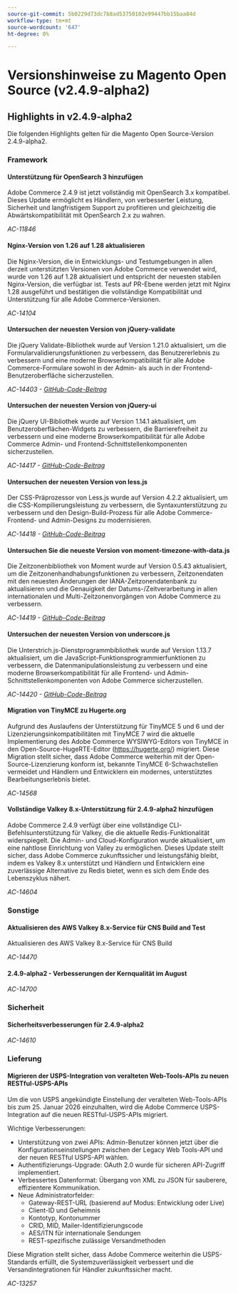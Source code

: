 ```yaml
---
source-git-commit: 5b0229d73dc7b8ad53750102e99447bb15baa84d
workflow-type: tm+mt
source-wordcount: '647'
ht-degree: 0%

---
```

# Versionshinweise zu Magento Open Source (v2.4.9-alpha2)

## Highlights in v2.4.9-alpha2

Die folgenden Highlights gelten für die Magento Open Source-Version 2.4.9-alpha2.

### Framework

#### Unterstützung für OpenSearch 3 hinzufügen

Adobe Commerce 2.4.9 ist jetzt vollständig mit OpenSearch 3.x kompatibel. Dieses Update ermöglicht es Händlern, von verbesserter Leistung, Sicherheit und langfristigem Support zu profitieren und gleichzeitig die Abwärtskompatibilität mit OpenSearch 2.x zu wahren.

_AC-11846_

#### Nginx-Version von 1.26 auf 1.28 aktualisieren

Die Nginx-Version, die in Entwicklungs- und Testumgebungen in allen derzeit unterstützten Versionen von Adobe Commerce verwendet wird, wurde von 1.26 auf 1.28 aktualisiert und entspricht der neuesten stabilen Nginx-Version, die verfügbar ist.
Tests auf PR-Ebene werden jetzt mit Nginx 1.28 ausgeführt und bestätigen die vollständige Kompatibilität und Unterstützung für alle Adobe Commerce-Versionen.

_AC-14104_

#### Untersuchen der neuesten Version von jQuery-validate

Die jQuery Validate-Bibliothek wurde auf Version 1.21.0 aktualisiert, um die Formularvalidierungsfunktionen zu verbessern, das Benutzererlebnis zu verbessern und eine moderne Browserkompatibilität für alle Adobe Commerce-Formulare sowohl in der Admin- als auch in der Frontend-Benutzeroberfläche sicherzustellen.

_AC-14403 - [GitHub-Code-Beitrag](https://github.com/magento/magento2/commit/98b2848a)_

#### Untersuchen der neuesten Version von jQuery-ui

Die jQuery UI-Bibliothek wurde auf Version 1.14.1 aktualisiert, um Benutzeroberflächen-Widgets zu verbessern, die Barrierefreiheit zu verbessern und eine moderne Browserkompatibilität für alle Adobe Commerce Admin- und Frontend-Schnittstellenkomponenten sicherzustellen.

_AC-14417 - [GitHub-Code-Beitrag](https://github.com/magento/magento2/commit/77c589a6)_

#### Untersuchen der neuesten Version von less.js

Der CSS-Präprozessor von Less.js wurde auf Version 4.2.2 aktualisiert, um die CSS-Kompilierungsleistung zu verbessern, die Syntaxunterstützung zu verbessern und den Design-Build-Prozess für alle Adobe Commerce-Frontend- und Admin-Designs zu modernisieren.

_AC-14418 - [GitHub-Code-Beitrag](https://github.com/magento/magento2/commit/98b2848a)_

#### Untersuchen Sie die neueste Version von moment-timezone-with-data.js

Die Zeitzonenbibliothek von Moment wurde auf Version 0.5.43 aktualisiert, um die Zeitzonenhandhabungsfunktionen zu verbessern, Zeitzonendaten mit den neuesten Änderungen der IANA-Zeitzonendatenbank zu aktualisieren und die Genauigkeit der Datums-/Zeitverarbeitung in allen internationalen und Multi-Zeitzonenvorgängen von Adobe Commerce zu verbessern.

_AC-14419 - [GitHub-Code-Beitrag](https://github.com/magento/magento2/commit/98b2848a)_

#### Untersuchen der neuesten Version von underscore.js

Die Unterstrich.js-Dienstprogrammbibliothek wurde auf Version 1.13.7 aktualisiert, um die JavaScript-Funktionsprogrammierfunktionen zu verbessern, die Datenmanipulationsleistung zu verbessern und eine moderne Browserkompatibilität für alle Frontend- und Admin-Schnittstellenkomponenten von Adobe Commerce sicherzustellen.

_AC-14420 - [GitHub-Code-Beitrag](https://github.com/magento/magento2/commit/98b2848a)_

#### Migration von TinyMCE zu Hugerte.org

Aufgrund des Auslaufens der Unterstützung für TinyMCE 5 und 6 und der Lizenzierungsinkompatibilitäten mit TinyMCE 7 wird die aktuelle Implementierung des Adobe Commerce WYSIWYG-Editors von TinyMCE in den Open-Source-HugeRTE-Editor (https://hugerte.org/) migriert.
Diese Migration stellt sicher, dass Adobe Commerce weiterhin mit der Open-Source-Lizenzierung konform ist, bekannte TinyMCE 6-Schwachstellen vermeidet und Händlern und Entwicklern ein modernes, unterstütztes Bearbeitungserlebnis bietet.

_AC-14568_

#### Vollständige Valkey 8.x-Unterstützung für 2.4.9-alpha2 hinzufügen

Adobe Commerce 2.4.9 verfügt über eine vollständige CLI-Befehlsunterstützung für Valkey, die die aktuelle Redis-Funktionalität widerspiegelt. Die Admin- und Cloud-Konfiguration wurde aktualisiert, um eine nahtlose Einrichtung von Valley zu ermöglichen.
Dieses Update stellt sicher, dass Adobe Commerce zukunftssicher und leistungsfähig bleibt, indem es Valkey 8.x unterstützt und Händlern und Entwicklern eine zuverlässige Alternative zu Redis bietet, wenn es sich dem Ende des Lebenszyklus nähert.

_AC-14604_

### Sonstige

#### Aktualisieren des AWS Valkey 8.x-Service für CNS Build and Test

Aktualisieren des AWS Valkey 8.x-Service für CNS Build

_AC-14470_

#### 2.4.9-alpha2 - Verbesserungen der Kernqualität im August

_AC-14700_

### Sicherheit

#### Sicherheitsverbesserungen für 2.4.9-alpha2

_AC-14610_

### Lieferung

#### Migrieren der USPS-Integration von veralteten Web-Tools-APIs zu neuen RESTful-USPS-APIs

Um die von USPS angekündigte Einstellung der veralteten Web-Tools-APIs bis zum 25. Januar 2026 einzuhalten, wird die Adobe Commerce USPS-Integration auf die neuen RESTful-USPS-APIs migriert.

Wichtige Verbesserungen:

* Unterstützung von zwei APIs: Admin-Benutzer können jetzt über die Konfigurationseinstellungen zwischen der Legacy Web Tools-API und der neuen RESTful USPS-API wählen.
* Authentifizierungs-Upgrade: OAuth 2.0 wurde für sicheren API-Zugriff implementiert.
* Verbessertes Datenformat: Übergang von XML zu JSON für sauberere, effizientere Kommunikation.
* Neue Administratorfelder:
   * Gateway-REST-URL (basierend auf Modus: Entwicklung oder Live)
   * Client-ID und Geheimnis
   * Kontotyp, Kontonummer
   * CRID, MID, Mailer-Identifizierungscode
   * AES/ITN für internationale Sendungen
   * REST-spezifische zulässige Versandmethoden

Diese Migration stellt sicher, dass Adobe Commerce weiterhin die USPS-Standards erfüllt, die Systemzuverlässigkeit verbessert und die Versandintegrationen für Händler zukunftssicher macht.

_AC-13257_

